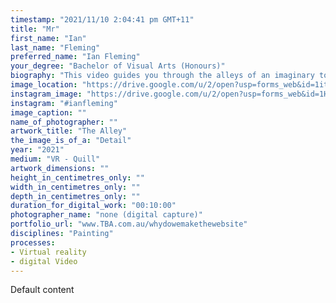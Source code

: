 ```yaml
---
timestamp: "2021/11/10 2:04:41 pm GMT+11"
title: "Mr"
first_name: "Ian"
last_name: "Fleming"
preferred_name: "Ian Fleming"
your_degree: "Bachelor of Visual Arts (Honours)"
biography: "This video guides you through the alleys of an imaginary town sculpted and painted within a VR. Developed as part of my honours project exploring the potential of VR as a painterly medium. The environment aims to achieve a European noir ambience, taking inspiration from psychological horror films and also references 1920's - 1940's cultural aesthetics. Covid lockdowns have also influenced the way in which the work was made and presented, and some elements of the video are specifically constructed to reflect this experience."
image_location: "https://drive.google.com/u/2/open?usp=forms_web&id=1itEXiLF_rHqztxWFPQgkW7tEaIht3k73"
instagram_image: "https://drive.google.com/u/2/open?usp=forms_web&id=1HlpajIdENFEU52ApxJL87MSvqLGyb7Pj"
instagram: "#ianfleming"
image_caption: ""
name_of_photographer: ""
artwork_title: "The Alley"
the_image_is_of_a: "Detail"
year: "2021"
medium: "VR - Quill"
artwork_dimensions: ""
height_in_centimetres_only: ""
width_in_centimetres_only: ""
depth_in_centimetres_only: ""
duration_for_digital_work: "00:10:00"
photographer_name: "none (digital capture)"
portfolio_url: "www.TBA.com.au/whydowemakethewebsite"
disciplines: "Painting"
processes:
- Virtual reality
- digital Video
---
```


Default content